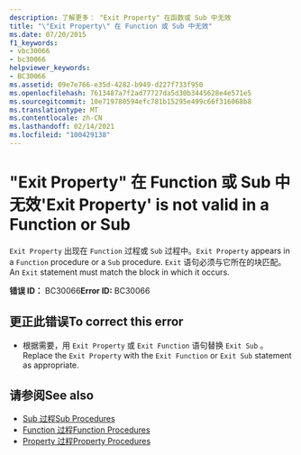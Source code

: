 ```yaml
---
description: 了解更多： "Exit Property" 在函数或 Sub 中无效
title: "\"Exit Property\" 在 Function 或 Sub 中无效"
ms.date: 07/20/2015
f1_keywords:
- vbc30066
- bc30066
helpviewer_keywords:
- BC30066
ms.assetid: 09e7e766-e35d-4282-b949-d227f733f950
ms.openlocfilehash: 7613487a7f2ad77727da5d30b3445628e4e571e5
ms.sourcegitcommit: 10e719780594efc781b15295e499c66f316068b8
ms.translationtype: MT
ms.contentlocale: zh-CN
ms.lasthandoff: 02/14/2021
ms.locfileid: "100429138"
---
```

# <a name="exit-property-is-not-valid-in-a-function-or-sub"></a><span data-ttu-id="c18e9-103">"Exit Property" 在 Function 或 Sub 中无效</span><span class="sxs-lookup"><span data-stu-id="c18e9-103">'Exit Property' is not valid in a Function or Sub</span></span>

<span data-ttu-id="c18e9-104">`Exit Property` 出现在 `Function` 过程或 `Sub` 过程中。</span><span class="sxs-lookup"><span data-stu-id="c18e9-104">`Exit Property` appears in a `Function` procedure or a `Sub` procedure.</span></span> <span data-ttu-id="c18e9-105">`Exit` 语句必须与它所在的块匹配。</span><span class="sxs-lookup"><span data-stu-id="c18e9-105">An `Exit` statement must match the block in which it occurs.</span></span>  
  
 <span data-ttu-id="c18e9-106">**错误 ID：** BC30066</span><span class="sxs-lookup"><span data-stu-id="c18e9-106">**Error ID:** BC30066</span></span>  
  
## <a name="to-correct-this-error"></a><span data-ttu-id="c18e9-107">更正此错误</span><span class="sxs-lookup"><span data-stu-id="c18e9-107">To correct this error</span></span>  
  
- <span data-ttu-id="c18e9-108">根据需要，用 `Exit Property` 或 `Exit Function` 语句替换 `Exit Sub` 。</span><span class="sxs-lookup"><span data-stu-id="c18e9-108">Replace the `Exit Property` with the `Exit Function` or `Exit Sub` statement as appropriate.</span></span>  
  
## <a name="see-also"></a><span data-ttu-id="c18e9-109">请参阅</span><span class="sxs-lookup"><span data-stu-id="c18e9-109">See also</span></span>

- [<span data-ttu-id="c18e9-110">Sub 过程</span><span class="sxs-lookup"><span data-stu-id="c18e9-110">Sub Procedures</span></span>](../programming-guide/language-features/procedures/sub-procedures.md)
- [<span data-ttu-id="c18e9-111">Function 过程</span><span class="sxs-lookup"><span data-stu-id="c18e9-111">Function Procedures</span></span>](../programming-guide/language-features/procedures/function-procedures.md)
- [<span data-ttu-id="c18e9-112">Property 过程</span><span class="sxs-lookup"><span data-stu-id="c18e9-112">Property Procedures</span></span>](../programming-guide/language-features/procedures/property-procedures.md)
